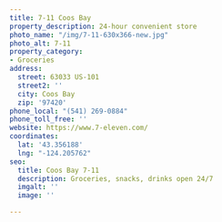 ```yaml
---
title: 7-11 Coos Bay
property_description: 24-hour convenient store
photo_name: "/img/7-11-630x366-new.jpg"
photo_alt: 7-11
property_category:
- Groceries
address:
  street: 63033 US-101
  street2: ''
  city: Coos Bay
  zip: '97420'
phone_local: "(541) 269-0884"
phone_toll_free: ''
website: https://www.7-eleven.com/
coordinates:
  lat: '43.356188'
  lng: "-124.205762"
seo:
  title: Coos Bay 7-11
  description: Groceries, snacks, drinks open 24/7
  imgalt: ''
  image: ''

---
```

